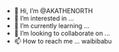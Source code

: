 - 👋 Hi, I’m @AKATHENORTH
- 👀 I’m interested in ...
- 🌱 I’m currently learning ...
- 💞️ I’m looking to collaborate on ...
- 📫 How to reach me ...
waibibabu
<!---
AKATHENORTH/AKATHENORTH is a ✨ special ✨ repository because its `README.md` (this file) appears on your GitHub profile.
You can click the Preview link to take a look at your changes.
--->
